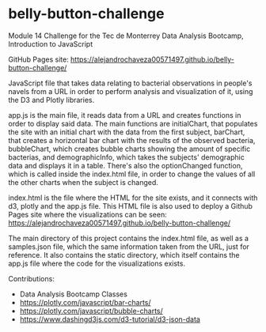 # belly-button-challenge
Module 14 Challenge for the Tec de Monterrey Data Analysis Bootcamp, Introduction to JavaScript

GitHub Pages site: https://alejandrochaveza00571497.github.io/belly-button-challenge/

JavaScript file that takes data relating to bacterial observations in people's navels from a URL in order to perform analysis and visualization of it, using the D3 and Plotly libraries.

app.js is the main file, it reads data from a URL and creates functions in order to display said data. The main functions are initialChart, that populates the site with an initial chart with the data from the first subject, barChart, that creates a horizontal bar chart with the results of the observed bacteria, bubbleChart, which creates bubble charts showing the amount of specific bacterias, and demographicInfo, which takes the subjects' demographic data and displays it in a table. There's also the optionChanged function, which is called inside the index.html file, in order to change the values of all the other charts when the subject is changed.

index.html is the file where the HTML for the site exists, and it connects with d3, plotly and the app.js file. This HTML file is also used to deploy a Github Pages site where the visualizations can be seen: https://alejandrochaveza00571497.github.io/belly-button-challenge/

The main directory of this project contains the index.html file, as well as a samples.json file, which the same information taken from the URL, just for reference. It also contains the static directory, which itself contains the app.js file where the code for the visualizations exists.

Contributions:
- Data Analysis Bootcamp Classes
- https://plotly.com/javascript/bar-charts/
- https://plotly.com/javascript/bubble-charts/
- https://www.dashingd3js.com/d3-tutorial/d3-json-data
